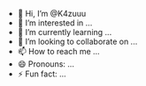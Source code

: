 - 👋 Hi, I’m @K4zuuu
- 👀 I’m interested in ...
- 🌱 I’m currently learning ...
- 💞️ I’m looking to collaborate on ...
- 📫 How to reach me ...
- 😄 Pronouns: ...
- ⚡ Fun fact: ...

<!---
K4zuuu/K4zuuu is a ✨ special ✨ repository because its `README.md` (this file) appears on your GitHub profile.
You can click the Preview link to take a look at your changes.
--->
